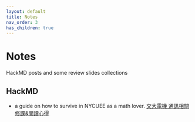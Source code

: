 ```yaml
---
layout: default
title: Notes
nav_order: 3 
has_children: true
---
```


# Notes

HackMD posts and some review slides collections

## HackMD 

<!-- <!-- - **Soft decoding (KV) quick notes** — <https://hackmd.io/@<your-hackmd-handle>/<note-id-1>> -->

- a guide on how to survive in NYCUEE as a math lover. [交大電機 通訊相關修課&閱讀心得](https://hackmd.io/@0AWViLr6SSWodlCobMzBUA/SkaRYbESxx)
<!-- - **Detection & Estimation cheatsheet** — <https://hackmd.io/@<your-hackmd-handle>/<note-id-3>> --> 

<!-- > Tip: keep titles stable in HackMD; they auto-update nicely here. -->

<!-- ## Local posts (optional)

- [Example local note](./posts/example-local-note) -->